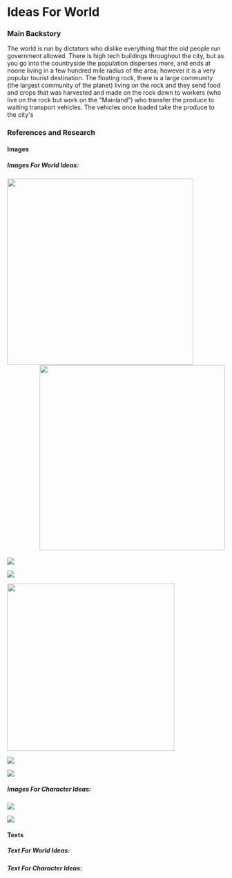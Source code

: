 # Ideas For World



### Main Backstory

The world is run by dictators who dislike everything that the old people run government allowed. There is high tech buildings throughout the city, but as you go into the countryside the population disperses more, and ends at noone living in a few hundred mile radius of the area; however it is a very popular tourist destination. The floating rock, there is a large community (the largest community of the planet) living on the rock and they send food and crops that was harvested and made on the rock down to workers (who live on the rock but work on the "Mainland") who transfer the  produce to waiting transport vehicles. The vehicles once loaded take the produce to the city's 



### References and Research

#### Images

##### Images For World Ideas:

<img title="" src="file:///C:/Users/charl/AppData/Roaming/marktext/images/2022-03-08-17-50-48-image.png" alt="" width="431">                   <img title="" src="file:///C:/Users/charl/AppData/Roaming/marktext/images/2022-03-08-17-51-11-image.png" alt="" width="429">

![](C:\Users\charl\AppData\Roaming\marktext\images\2022-03-08-17-51-03-image.png)

![](C:\Users\charl\AppData\Roaming\marktext\images\2022-03-08-17-52-01-image.png)

<img src="file:///C:/Users/charl/AppData/Roaming/marktext/images/2022-03-08-17-52-11-image.png" title="" alt="" width="387">

![](C:\Users\charl\AppData\Roaming\marktext\images\2022-03-08-17-52-39-image.png)

![](C:\Users\charl\AppData\Roaming\marktext\images\2022-03-08-17-52-48-image.png)



##### Images For Character Ideas:

![](C:\Users\charl\AppData\Roaming\marktext\images\2022-03-08-17-53-03-image.png)

![](C:\Users\charl\AppData\Roaming\marktext\images\2022-03-08-17-53-12-image.png)

#### Texts

##### Text For World Ideas:



##### Text For Character Ideas:
